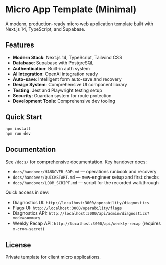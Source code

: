 # Micro App Template (Minimal)

A modern, production-ready micro web application template built with Next.js 14, TypeScript, and Supabase.

## Features

- **Modern Stack**: Next.js 14, TypeScript, Tailwind CSS
- **Database**: Supabase with PostgreSQL
- **Authentication**: Built-in auth system
- **AI Integration**: OpenAI integration ready
- **Auto-save**: Intelligent form auto-save and recovery
- **Design System**: Comprehensive UI component library
- **Testing**: Jest and Playwright testing setup
- **Security**: Guardian system for route protection
- **Development Tools**: Comprehensive dev tooling

## Quick Start

```bash
npm install
npm run dev
```

## Documentation

See `/docs/` for comprehensive documentation. Key handover docs:

- `docs/handover/HANDOVER_SOP.md` — operations runbook and recovery
- `docs/handover/QUICKSTART.md` — new‑engineer setup and first checks
- `docs/handover/LOOM_SCRIPT.md` — script for the recorded walkthrough

Quick access in dev:

- Diagnostics UI: `http://localhost:3000/operability/diagnostics`
- Flags UI: `http://localhost:3000/operability/flags`
- Diagnostics API: `http://localhost:3000/api/admin/diagnostics?mode=summary`
- Weekly Recap API: `http://localhost:3000/api/weekly-recap` (requires `x-cron-secret`)

## License

Private template for client micro applications.
